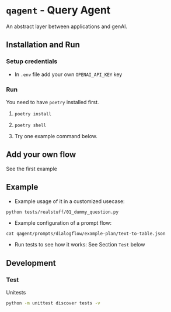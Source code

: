 # `qagent` - Query Agent

An abstract layer between applications and genAI.

## Installation and Run

### Setup credentials

* In `.env` file add your own `OPENAI_API_KEY` key

### Run

You need to have `poetry` installed first.

1. `poetry install`

2. `poetry shell`

3. Try one example command below.

## Add your own flow

See the first example

## Example

- Example usage of it in a customized usecase:

```bash
python tests/realstuff/01_dummy_question.py
```

- Example configuration of a prompt flow:

```
cat qagent/prompts/dialogflow/example-plan/text-to-table.json
```

- Run tests to see how it works: See Section `Test` below

## Development

### Test

Unitests

```bash
python -m unittest discover tests -v
```
